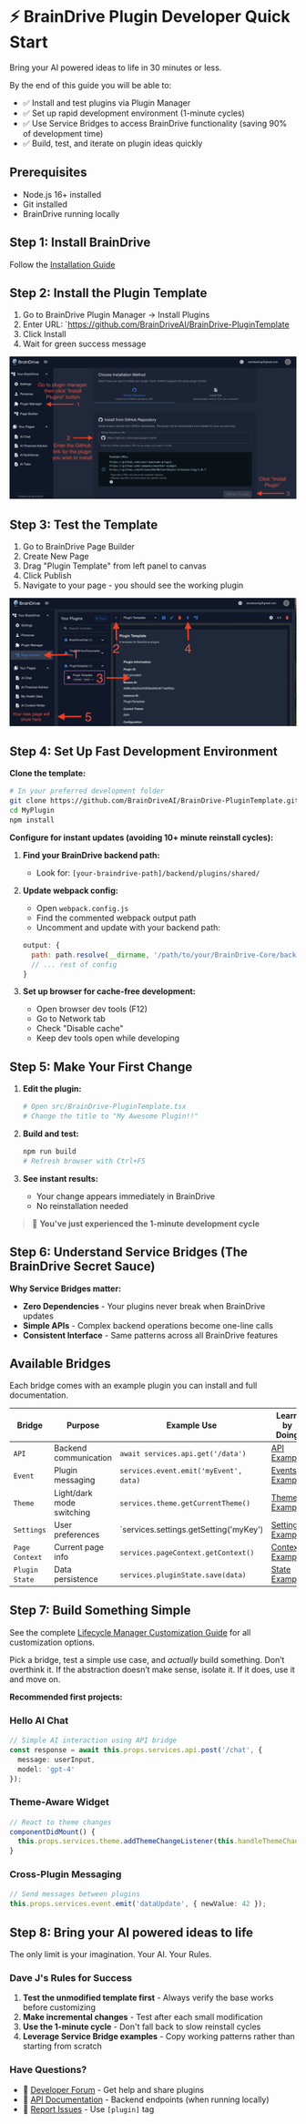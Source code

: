 # ⚡ BrainDrive Plugin Developer Quick Start

Bring your AI powered ideas to life in 30 minutes or less.

By the end of this guide you will be able to:

- ✅ Install and test plugins via Plugin Manager
- ✅ Set up rapid development environment (1-minute cycles)
- ✅ Use Service Bridges to access BrainDrive functionality (saving 90% of development time)
- ✅ Build, test, and iterate on plugin ideas quickly

## Prerequisites
- Node.js 16+ installed
- Git installed
- BrainDrive running locally

## Step 1: Install BrainDrive

Follow the [Installation Guide](../../install.md)

## Step 2: Install the Plugin Template

1. Go to BrainDrive Plugin Manager → Install Plugins
2. Enter URL: `https://github.com/BrainDriveAI/BrainDrive-PluginTemplate
3. Click Install
4. Wait for green success message

![BrainDrive Plugin Manager](../../images/installing-plugin.png)

## Step 3: Test the Template

1. Go to BrainDrive Page Builder 
2. Create New Page
3. Drag "Plugin Template" from left panel to canvas
4. Click Publish
5. Navigate to your page - you should see the working plugin

![adding the plugin template to a page](../../images/adding-plugin-template-to-page.png)

## Step 4: Set Up Fast Development Environment

**Clone the template:**
```bash
# In your preferred development folder
git clone https://github.com/BrainDriveAI/BrainDrive-PluginTemplate.git MyPlugin
cd MyPlugin
npm install
```

**Configure for instant updates (avoiding 10+ minute reinstall cycles):**

1. **Find your BrainDrive backend path:**
   - Look for: `[your-braindrive-path]/backend/plugins/shared/`
   
2. **Update webpack config:**
   - Open `webpack.config.js`
   - Find the commented webpack output path
   - Uncomment and update with your backend path:
   ```javascript
   output: {
     path: path.resolve(__dirname, '/path/to/your/BrainDrive-Core/backend/plugins/shared/PluginTemplate/v1.0.0/dist'),
     // ... rest of config
   }
   ```

3. **Set up browser for cache-free development:**

   - Open browser dev tools (F12)
   - Go to Network tab
   - Check "Disable cache"
   - Keep dev tools open while developing

## Step 5: Make Your First Change

1. **Edit the plugin:**
   ```bash
   # Open src/BrainDrive-PluginTemplate.tsx
   # Change the title to "My Awesome Plugin!!"
   ```

2. **Build and test:**
   ```bash
   npm run build
   # Refresh browser with Ctrl+F5
   ```

3. **See instant results:**
   - Your change appears immediately in BrainDrive
   - No reinstallation needed

> 🎉 **You've just experienced the 1-minute development cycle** 

## Step 6: Understand Service Bridges (The BrainDrive Secret Sauce)

**Why Service Bridges matter:**

- **Zero Dependencies** - Your plugins never break when BrainDrive updates
- **Simple APIs** - Complex backend operations become one-line calls
- **Consistent Interface** - Same patterns across all BrainDrive features

## Available Bridges

Each bridge comes with an example plugin you can install and full documentation. 

| **Bridge**       | **Purpose**               | **Example Use**                        | **Learn by Doing**     |
|------------------|---------------------------|----------------------------------------|-------------------------|
| `API`            | Backend communication     | `await services.api.get('/data')`      | [API Example](https://github.com/BrainDriveAI/BrainDrive-API-Service-Bridge-Example-Plugin)        |
| `Event`          | Plugin messaging          | `services.event.emit('myEvent', data)` | [Events Example](https://github.com/BrainDriveAI/BrainDrive-Events-Service-Bridge-Example-Plugin)     |
| `Theme`          | Light/dark mode switching | `services.theme.getCurrentTheme()`     | [Theme Example](https://github.com/BrainDriveAI/BrainDrive-Theme-Service-Bridge-Example-Plugin)      |
| `Settings`       | User preferences          | `services.settings.getSetting('myKey') | [Settings Example](https://github.com/BrainDriveAI/BrainDrive-Settings-Service-Bridge-Example-Plugin)   |
| `Page Context`   | Current page info         | `services.pageContext.getContext()`    | [Context Example](https://github.com/BrainDriveAI/BrainDrive-Page-Context-Service-Bridge-Example-Plugin)    |
| `Plugin State`   | Data persistence          | `services.pluginState.save(data)`      | [State Example](https://github.com/BrainDriveAI/BrainDrive-Plugin-State-Service-Bridge-Example-Plugin)      |


## Step 7: Build Something Simple

See the complete [Lifecycle Manager Customization Guide](https://github.com/BrainDriveAI/PluginTemplate/blob/main/references/LIFECYCLE_MANAGER_CUSTOMIZATION_GUIDE.md) for all customization options.

Pick a bridge, test a simple use case, and *actually* build something. Don’t overthink it. If the abstraction doesn’t make sense, isolate it. If it does, use it and move on.

**Recommended first projects:**

### Hello AI Chat
```typescript
// Simple AI interaction using API bridge
const response = await this.props.services.api.post('/chat', {
  message: userInput,
  model: 'gpt-4'
});
```

### Theme-Aware Widget
```typescript
// React to theme changes
componentDidMount() {
  this.props.services.theme.addThemeChangeListener(this.handleThemeChange);
}
```

### Cross-Plugin Messaging
```typescript
// Send messages between plugins
this.props.services.event.emit('dataUpdate', { newValue: 42 });
```

## Step 8: Bring your AI powered ideas to life

The only limit is your imagination. Your AI. Your Rules. 

### Dave J's Rules for Success

1. **Test the unmodified template first** - Always verify the base works before customizing
2. **Make incremental changes** - Test after each small modification
3. **Use the 1-minute cycle** - Don't fall back to slow reinstall cycles
4. **Leverage Service Bridge examples** - Copy working patterns rather than starting from scratch

### Have Questions?

- 💬 [Developer Forum](https://community.braindrive.ai) - Get help and share plugins
- 📖 [API Documentation](http://localhost:8005/api/v1/docs) - Backend endpoints (when running locally)
- 🐛 [Report Issues](https://github.com/BrainDriveAI/BrainDrive-Core/issues) - Use `[plugin]` tag
